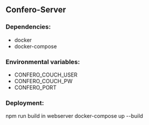 Confero-Server
------------
### Dependencies: ###
  * docker
  * docker-compose

### Environmental variables: ###
  * CONFERO_COUCH_USER
  * CONFERO_COUCH_PW
  * CONFERO_PORT
  
### Deployment: ###
npm run build in webserver
docker-compose up --build
